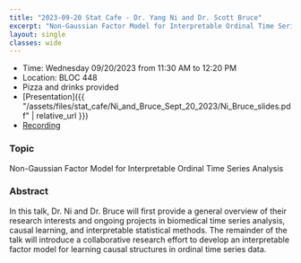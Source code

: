 ```yaml
---
title: "2023-09-20 Stat Cafe - Dr. Yang Ni and Dr. Scott Bruce"
excerpt: "Non-Gaussian Factor Model for Interpretable Ordinal Time Series Analysis"
layout: single
classes: wide
---
```


- Time: Wednesday 09/20/2023 from 11:30 AM to 12:20 PM
- Location: BLOC 448
- Pizza and drinks provided
- [Presentation]({{ "/assets/files/stat_cafe/Ni_and_Bruce_Sept_20_2023/Ni_Bruce_slides.pdf" | relative_url }})
- [Recording](https://youtu.be/GfaMtA9XvNs)


### Topic

Non-Gaussian Factor Model for Interpretable Ordinal Time Series Analysis


### Abstract

In this talk, Dr. Ni and Dr. Bruce will first provide a general overview of their research interests and ongoing projects in biomedical time series analysis, causal learning, and interpretable statistical methods. The remainder of the talk will introduce a collaborative research effort to develop an interpretable factor model for learning causal structures in ordinal time series data.
